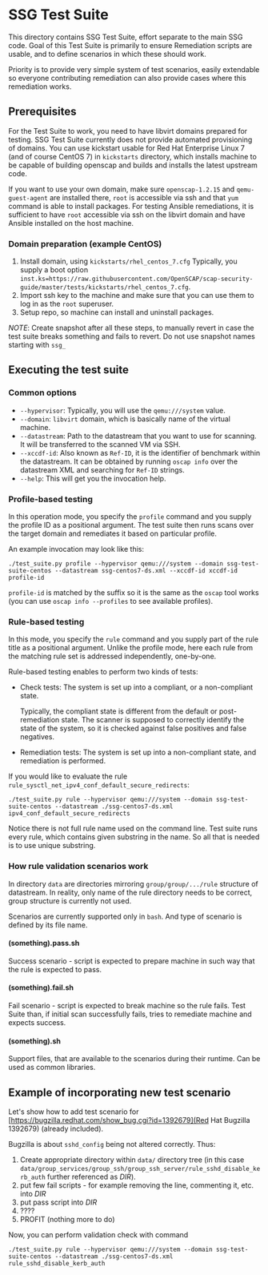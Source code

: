 # SSG Test Suite

This directory contains SSG Test Suite, effort separate to the main SSG code.
Goal of this Test Suite is primarily to ensure Remediation scripts are usable,
and to define scenarios in which these should work.

Priority is to provide very simple system of test scenarios, easily extendable
so everyone contributing remediation can also provide cases where this
remediation works.

## Prerequisites

For the Test Suite to work, you need to have libvirt domains prepared for
testing.
SSG Test Suite currently does not provide automated provisioning of domains.
You can use kickstart usable for Red Hat Enterprise Linux 7 (and of course
CentOS 7) in `kickstarts` directory, which installs machine to be capable of
building openscap and builds and installs the latest upstream code.

If you want to use your own domain, make sure `openscap-1.2.15` and
`qemu-guest-agent` are installed there, `root` is accessible via ssh and that
`yum` command is able to install packages. For testing Ansible remediations, it
is sufficient to have `root` accessible via ssh on the libvirt domain and have
Ansible installed on the host machine.

### Domain preparation (example CentOS)

1. Install domain, using `kickstarts/rhel_centos_7.cfg`
   Typically, you supply a boot option `inst.ks=https://raw.githubusercontent.com/OpenSCAP/scap-security-guide/master/tests/kickstarts/rhel_centos_7.cfg`.
1. Import ssh key to the machine and make sure that you can use them to log in
   as the `root` superuser.
1. Setup repo, so machine can install and uninstall packages.

*NOTE*: Create snapshot after all these steps, to manually revert in case the
test suite breaks something and fails to revert. Do not use snapshot names
starting with `ssg_`

## Executing the test suite

### Common options

- `--hypervisor`: Typically, you will use the `qemu:///system` value.
- `--domain`: `libvirt` domain, which is basically name of the virtual machine.
- `--datastream`: Path to the datastream that you want to use for scanning.
  It will be transferred to the scanned VM via SSH.
- `--xccdf-id`: Also known as `Ref-ID`, it is the identifier of benchmark within
  the datastream.  It can be obtained by running `oscap info` over the
  datastream XML and searching for `Ref-ID` strings.
- `--help`: This will get you the invocation help.

### Profile-based testing

In this operation mode, you specify the `profile` command and you supply the
profile ID as a positional argument.  The test suite then runs scans over the
target domain and remediates it based on particular profile.

An example invocation may look like this:

```
./test_suite.py profile --hypervisor qemu:///system --domain ssg-test-suite-centos --datastream ssg-centos7-ds.xml --xccdf-id xccdf-id profile-id
```

`profile-id` is matched by the suffix so it is the same as the `oscap` tool
works (you can use `oscap info --profiles` to see available profiles).

### Rule-based testing

In this mode, you specify the `rule` command and you supply part of the rule
title as a positional argument.  Unlike the profile mode, here each rule from
the matching rule set is addressed independently, one-by-one.

Rule-based testing enables to perform two kinds of tests:

- Check tests: The system is set up into a compliant, or a non-compliant state.

  Typically, the compliant state is different from the default or
  post-remediation state. The scanner is supposed to correctly identify the
  state of the system, so it is checked against false positives and false
  negatives.

- Remediation tests: The system is set up into a non-compliant state, and
  remediation is performed.

If you would like to evaluate the rule `rule_sysctl_net_ipv4_conf_default_secure_redirects`:

```
./test_suite.py rule --hypervisor qemu:///system --domain ssg-test-suite-centos --datastream ./ssg-centos7-ds.xml ipv4_conf_default_secure_redirects
```

Notice there is not full rule name used on the command line.
Test suite runs every rule, which contains given substring in the name.
So all that is needed is to use unique substring.

### How rule validation scenarios work

In directory `data` are directories mirroring `group/group/.../rule`
structure of datastream. In reality, only name of the rule directory needs to be
correct, group structure is currently not used.

Scenarios are currently supported only in `bash`. And type of scenario is
defined by its file name.

#### (something).pass.sh

Success scenario - script is expected to prepare machine in such way that the
rule is expected to pass.

#### (something).fail.sh

Fail scenario - script is expected to break machine so the rule fails. Test
Suite than, if initial scan successfully fails, tries to remediate machine and
expects success.

#### (something).sh

Support files, that are available to the scenarios during their runtime. Can
be used as common libraries.

## Example of incorporating new test scenario

Let's show how to add test scenario for
[https://bugzilla.redhat.com/show_bug.cgi?id=1392679](Red Hat Bugzilla 1392679)
(already included).

Bugzilla is about `sshd_config` being not altered correctly. Thus:

1. Create appropriate directory within `data/` directory tree (in this case
  `data/group_services/group_ssh/group_ssh_server/rule_sshd_disable_kerb_auth`
  further referenced as *DIR*).
1. put few fail scripts - for example removing the line, commenting it, etc.
 into *DIR*
1. put pass script into *DIR*
1. ????
1. PROFIT (nothing more to do)

Now, you can perform validation check with command

```
./test_suite.py rule --hypervisor qemu:///system --domain ssg-test-suite-centos --datastream ./ssg-centos7-ds.xml rule_sshd_disable_kerb_auth
```
